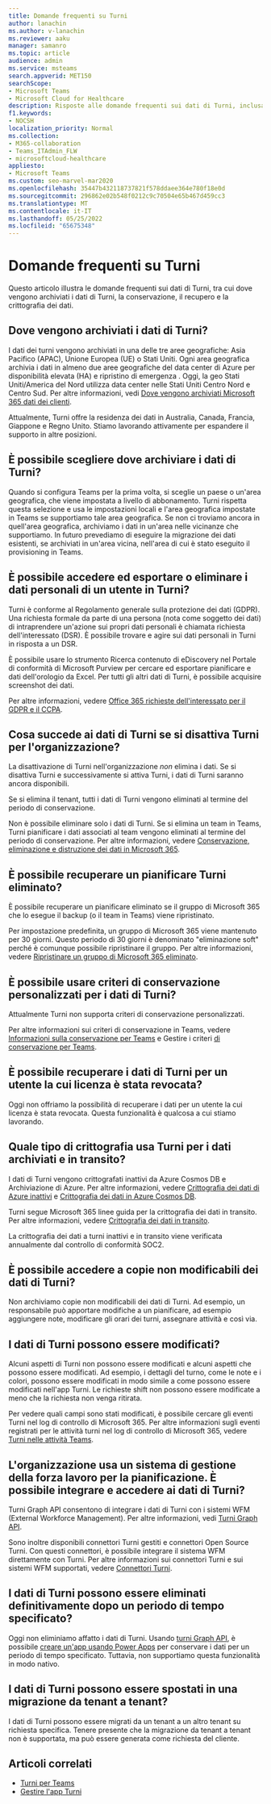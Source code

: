 ```yaml
---
title: Domande frequenti su Turni
author: lanachin
ms.author: v-lanachin
ms.reviewer: aaku
manager: samanro
ms.topic: article
audience: admin
ms.service: msteams
search.appverid: MET150
searchScope:
- Microsoft Teams
- Microsoft Cloud for Healthcare
description: Risposte alle domande frequenti sui dati di Turni, inclusa la posizione in cui vengono archiviati i dati di Turni, la conservazione, il recupero e la crittografia dei dati.
f1.keywords:
- NOCSH
localization_priority: Normal
ms.collection:
- M365-collaboration
- Teams_ITAdmin_FLW
- microsoftcloud-healthcare
appliesto:
- Microsoft Teams
ms.custom: seo-marvel-mar2020
ms.openlocfilehash: 35447b432118737821f578ddaee364e780f18e0d
ms.sourcegitcommit: 296862e02b548f0212c9c70504e65b467d459cc3
ms.translationtype: MT
ms.contentlocale: it-IT
ms.lasthandoff: 05/25/2022
ms.locfileid: "65675348"
---
```

# <a name="shifts-data-faq"></a>Domande frequenti su Turni

Questo articolo illustra le domande frequenti sui dati di Turni, tra cui dove vengono archiviati i dati di Turni, la conservazione, il recupero e la crittografia dei dati.

## <a name="where-is-shifts-data-stored"></a>Dove vengono archiviati i dati di Turni?

I dati dei turni vengono archiviati in una delle tre aree geografiche: Asia Pacifico (APAC), Unione Europea (UE) o Stati Uniti. Ogni area geografica archivia i dati in almeno due aree geografiche del data center di Azure per disponibilità elevata (HA) e ripristino di emergenza . Oggi, la geo Stati Uniti/America del Nord utilizza data center nelle Stati Uniti Centro Nord e Centro Sud. Per altre informazioni, vedi [Dove vengono archiviati Microsoft 365 dati dei clienti](/microsoft-365/enterprise/o365-data-locations).

Attualmente, Turni offre la residenza dei dati in Australia, Canada, Francia, Giappone e Regno Unito. Stiamo lavorando attivamente per espandere il supporto in altre posizioni.

## <a name="can-i-choose-where-shifts-data-is-stored"></a>È possibile scegliere dove archiviare i dati di Turni?

Quando si configura Teams per la prima volta, si sceglie un paese o un'area geografica, che viene impostata a livello di abbonamento. Turni rispetta questa selezione e usa le impostazioni locali e l'area geografica impostate in Teams se supportiamo tale area geografica. Se non ci troviamo ancora in quell'area geografica, archiviamo i dati in un'area nelle vicinanze che supportiamo. In futuro prevediamo di eseguire la migrazione dei dati esistenti, se archiviati in un'area vicina, nell'area di cui è stato eseguito il provisioning in Teams.

## <a name="can-i-access-and-export-or-delete-a-users-personal-data-in-shifts"></a>È possibile accedere ed esportare o eliminare i dati personali di un utente in Turni?

Turni è conforme al Regolamento generale sulla protezione dei dati (GDPR). Una richiesta formale da parte di una persona (nota come soggetto dei dati) di intraprendere un'azione sui propri dati personali è chiamata richiesta dell'interessato (DSR). È possibile trovare e agire sui dati personali in Turni in risposta a un DSR.

È possibile usare lo strumento Ricerca contenuto di eDiscovery nel Portale di conformità di Microsoft Purview per cercare ed esportare pianificare e dati dell'orologio da Excel. Per tutti gli altri dati di Turni, è possibile acquisire screenshot dei dati.

Per altre informazioni, vedere [Office 365 richieste dell'interessato per il GDPR e il CCPA](/microsoft-365/compliance/gdpr-dsr-office365).

## <a name="what-happens-to-shifts-data-if-i-turn-off-shifts-for-my-organization"></a>Cosa succede ai dati di Turni se si disattiva Turni per l'organizzazione?

La disattivazione di Turni nell'organizzazione *non* elimina i dati. Se si disattiva Turni e successivamente si attiva Turni, i dati di Turni saranno ancora disponibili.

Se si elimina il tenant, tutti i dati di Turni vengono eliminati al termine del periodo di conservazione.

Non è possibile eliminare solo i dati di Turni. Se si elimina un team in Teams, Turni pianificare i dati associati al team vengono eliminati al termine del periodo di conservazione. Per altre informazioni, vedere [Conservazione, eliminazione e distruzione dei dati in Microsoft 365](/compliance/assurance/assurance-data-retention-deletion-and-destruction-overview).

## <a name="can-i-recover-a-shifts-schedule-that-was-deleted"></a>È possibile recuperare un pianificare Turni eliminato?

È possibile recuperare un pianificare eliminato se il gruppo di Microsoft 365 che lo esegue il backup (o il team in Teams) viene ripristinato.

Per impostazione predefinita, un gruppo di Microsoft 365 viene mantenuto per 30 giorni. Questo periodo di 30 giorni è denominato "eliminazione soft" perché è comunque possibile ripristinare il gruppo. Per altre informazioni, vedere [Ripristinare un gruppo di Microsoft 365 eliminato](/microsoft-365/admin/create-groups/restore-deleted-group?tabs=admin-center).

## <a name="can-i-use-custom-retention-policies-for-shifts-data"></a>È possibile usare criteri di conservazione personalizzati per i dati di Turni?

Attualmente Turni non supporta criteri di conservazione personalizzati.

Per altre informazioni sui criteri di conservazione in Teams, vedere [Informazioni sulla conservazione per Teams](/microsoft-365/compliance/retention-policies-teams) e Gestire i criteri [di conservazione per Teams](../../retention-policies.md).

## <a name="can-i-retrieve-shifts-data-for-a-user-whose-license-was-revoked"></a>È possibile recuperare i dati di Turni per un utente la cui licenza è stata revocata?

Oggi non offriamo la possibilità di recuperare i dati per un utente la cui licenza è stata revocata. Questa funzionalità è qualcosa a cui stiamo lavorando.

## <a name="what-type-of-encryption-does-shifts-use-for-data-at-rest-and-in-transit"></a>Quale tipo di crittografia usa Turni per i dati archiviati e in transito?

I dati di Turni vengono crittografati inattivi da Azure Cosmos DB e Archiviazione di Azure. Per altre informazioni, vedere [Crittografia dei dati di Azure inattivi](/azure/security/fundamentals/encryption-atrest) e [Crittografia dei dati in Azure Cosmos DB](/azure/cosmos-db/database-encryption-at-rest).

Turni segue Microsoft 365 linee guida per la crittografia dei dati in transito. Per altre informazioni, vedere [Crittografia dei dati in transito](/compliance/assurance/assurance-encryption-in-transit).

La crittografia dei dati a turni inattivi e in transito viene verificata annualmente dal controllo di conformità SOC2.

## <a name="can-i-access-immutable-copies-of-shifts-data"></a>È possibile accedere a copie non modificabili dei dati di Turni?

Non archiviamo copie non modificabili dei dati di Turni. Ad esempio, un responsabile può apportare modifiche a un pianificare, ad esempio aggiungere note, modificare gli orari dei turni, assegnare attività e così via.

## <a name="can-shifts-data-be-edited"></a>I dati di Turni possono essere modificati?

Alcuni aspetti di Turni non possono essere modificati e alcuni aspetti che possono essere modificati. Ad esempio, i dettagli del turno, come le note e i colori, possono essere modificati in modo simile a come possono essere modificati nell'app Turni. Le richieste shift non possono essere modificate a meno che la richiesta non venga ritirata.

Per vedere quali campi sono stati modificati, è possibile cercare gli eventi Turni nel log di controllo di Microsoft 365. Per altre informazioni sugli eventi registrati per le attività turni nel log di controllo di Microsoft 365, vedere [Turni nelle attività Teams](../../audit-log-events.md#shifts-in-teams-activities).

## <a name="my-organization-uses-a-workforce-management-system-for-scheduling-can-we-integrate-with-and-access-shifts-data"></a>L'organizzazione usa un sistema di gestione della forza lavoro per la pianificazione. È possibile integrare e accedere ai dati di Turni?

Turni Graph API consentono di integrare i dati di Turni con i sistemi WFM (External Workforce Management). Per altre informazioni, vedi [Turni Graph API](/graph/api/resources/shift).

Sono inoltre disponibili connettori Turni gestiti e connettori Open Source Turni. Con questi connettori, è possibile integrare il sistema WFM direttamente con Turni. Per altre informazioni sui connettori Turni e sui sistemi WFM supportati, vedere [Connettori Turni](shifts-connectors.md).

## <a name="can-shifts-data-be-deleted-permanently-after-a-specified-period-of-time"></a>I dati di Turni possono essere eliminati definitivamente dopo un periodo di tempo specificato?

Oggi non eliminiamo affatto i dati di Turni. Usando [turni Graph API](/graph/api/resources/shift), è possibile [creare un'app usando Power Apps](/powerapps/maker/) per conservare i dati per un periodo di tempo specificato. Tuttavia, non supportiamo questa funzionalità in modo nativo.

## <a name="can-shifts-data-be-moved-in-a-tenant-to-tenant-migration"></a>I dati di Turni possono essere spostati in una migrazione da tenant a tenant?

I dati di Turni possono essere migrati da un tenant a un altro tenant su richiesta specifica. Tenere presente che la migrazione da tenant a tenant non è supportata, ma può essere generata come richiesta del cliente.

## <a name="related-articles"></a>Articoli correlati

- [Turni per Teams](../shifts-for-teams-landing-page.md)
- [Gestire l'app Turni](manage-the-shifts-app-for-your-organization-in-teams.md)
